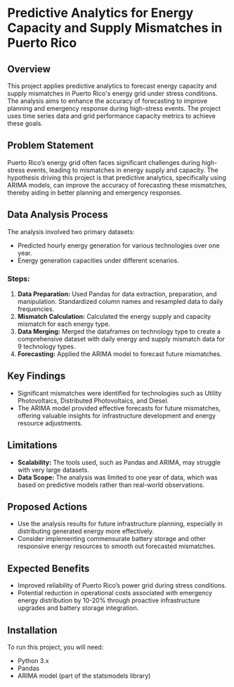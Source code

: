 # Predictive Analytics for Energy Capacity and Supply Mismatches in Puerto Rico

## Overview
This project applies predictive analytics to forecast energy capacity and supply mismatches in Puerto Rico's energy grid under stress conditions. The analysis aims to enhance the accuracy of forecasting to improve planning and emergency response during high-stress events. The project uses time series data and grid performance capacity metrics to achieve these goals.

## Problem Statement
Puerto Rico’s energy grid often faces significant challenges during high-stress events, leading to mismatches in energy supply and capacity. The hypothesis driving this project is that predictive analytics, specifically using ARIMA models, can improve the accuracy of forecasting these mismatches, thereby aiding in better planning and emergency responses.

## Data Analysis Process
The analysis involved two primary datasets:

- Predicted hourly energy generation for various technologies over one year.
- Energy generation capacities under different scenarios.

### Steps:
1. **Data Preparation:** Used Pandas for data extraction, preparation, and manipulation. Standardized column names and resampled data to daily frequencies.
2. **Mismatch Calculation:** Calculated the energy supply and capacity mismatch for each energy type.
3. **Data Merging:** Merged the dataframes on technology type to create a comprehensive dataset with daily energy and supply mismatch data for 9 technology types.
4. **Forecasting:** Applied the ARIMA model to forecast future mismatches.

## Key Findings
- Significant mismatches were identified for technologies such as Utility Photovoltaics, Distributed Photovoltaics, and Diesel.
- The ARIMA model provided effective forecasts for future mismatches, offering valuable insights for infrastructure development and energy resource adjustments.

## Limitations
- **Scalability:** The tools used, such as Pandas and ARIMA, may struggle with very large datasets.
- **Data Scope:** The analysis was limited to one year of data, which was based on predictive models rather than real-world observations.

## Proposed Actions
- Use the analysis results for future infrastructure planning, especially in distributing generated energy more effectively.
- Consider implementing commensurate battery storage and other responsive energy resources to smooth out forecasted mismatches.

## Expected Benefits
- Improved reliability of Puerto Rico’s power grid during stress conditions.
- Potential reduction in operational costs associated with emergency energy distribution by 10-20% through proactive infrastructure upgrades and battery storage integration.

## Installation
To run this project, you will need:

- Python 3.x
- Pandas
- ARIMA model (part of the statsmodels library)
